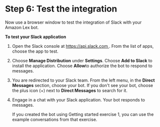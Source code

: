 # Step 6: Test the integration<a name="slack-step-6"></a>

Now use a browser window to test the integration of Slack with your Amazon Lex bot\.

**To test your Slack application**

1. Open the Slack console at [ https://api\.slack\.com ](https//api.slack.com/apps)\. From the list of apps, choose the app to test\.

1. Choose **Manage Distribution** under **Settings**\. Choose **Add to Slack** to install the application\. Choose **Allow**to authorize the bot to respond to messages\.

1. You are redirected to your Slack team\. From the left menu, in the **Direct Messages** section, choose your bot\. If you don't see your bot, choose the plus icon \(\+\) next to **Direct Messages** to search for it\.

1. Engage in a chat with your Slack application\. Your bot responds to messages\.

   If you created the bot using Getting started exercise 1, you can use the example conversations from that exercise\.